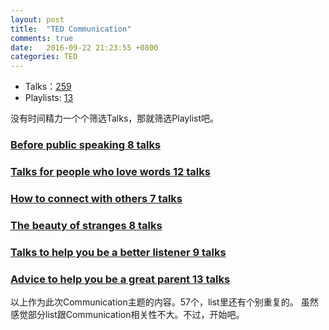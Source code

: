 ```yaml
---
layout: post
title:  "TED Communication"
comments: true
date:   2016-09-22 21:23:55 +0800
categories: TED
---
```


+ Talks：[259](https://www.ted.com/search?cat=talks&per_page=12&q=communication)
+ Playlists: [13](https://www.ted.com/search?cat=playlists&per_page=12&q=communication)

没有时间精力一个个筛选Talks，那就筛选Playlist吧。

### [Before public speaking 8 talks](https://www.ted.com/playlists/226/before_public_speaking)

### [Talks for people who love words 12 talks](https://www.ted.com/playlists/117/words_words_words)

### [How to connect with others 7 talks](https://www.ted.com/playlists/367/when_you_re_having_a_hard_time)

### [The beauty of stranges 8 talks](https://www.ted.com/playlists/413/the_beauty_of_strangers)

### [Talks to help you be a better listener 9 talks](https://www.ted.com/playlists/92/listen_up)

### [Advice to help you be a great parent 13 talks](https://www.ted.com/playlists/150/advice_to_help_you_be_a_great)

以上作为此次Communication主题的内容。57个，list里还有个别重复的。
虽然感觉部分list跟Communication相关性不大。不过，开始吧。
